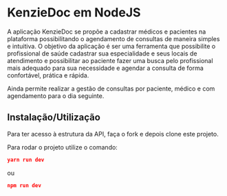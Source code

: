 # KenzieDoc em NodeJS

A aplicação KenzieDoc se propõe a cadastrar médicos e pacientes na plataforma possibilitando o agendamento de consultas de maneira simples e intuitiva. O objetivo da aplicação é ser uma ferramenta que possibilite o profissional de saúde cadastrar sua especialidade e seus locais de atendimento e possibilitar ao paciente fazer uma busca pelo profissional mais adequado para sua necessidade e agendar a consulta de forma confortável, prática e rápida.

Ainda permite realizar a gestão de consultas por paciente, médico e com agendamento para o dia seguinte.

## Instalação/Utilização

Para ter acesso à estrutura da API, faça o fork e depois clone este projeto.

Para rodar o projeto utilize o comando:

```json
yarn run dev
```

ou

```json
npm run dev
```
